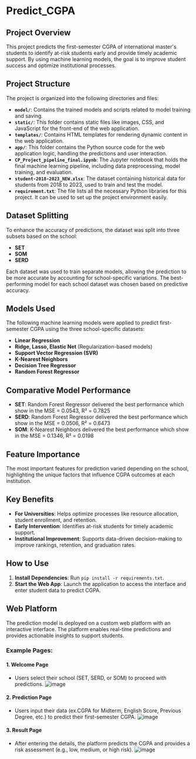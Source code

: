 # Predict_CGPA

## Project Overview
This project predicts the first-semester CGPA of international master's students to identify at-risk students early and provide timely academic support. By using machine learning models, the goal is to improve student success and optimize institutional processes.

## Project Structure
The project is organized into the following directories and files:

- **`model/`**: Contains the trained models and scripts related to model training and saving.
- **`static/`**: This folder contains static files like images, CSS, and JavaScript for the front-end of the web application.
- **`templates/`**: Contains HTML templates for rendering dynamic content in the web application.
- **`app/`**: This folder contains the Python source code for the web application logic, handling the predictions and user interaction.
- **`CP_Project_pipeline_final.ipynb`**: The Jupyter notebook that holds the final machine learning pipeline, including data preprocessing, model training, and evaluation.
- **`student-2018-2023_NEW.xlsx`**: The dataset containing historical data for students from 2018 to 2023, used to train and test the model.
- **`requirement.txt`**: The file lists all the necessary Python libraries for this project. It can be used to set up the project environment easily.
  
## Dataset Splitting
To enhance the accuracy of predictions, the dataset was split into three subsets based on the school:
- **SET**
- **SOM**
- **SERD**

Each dataset was used to train separate models, allowing the prediction to be more accurate by accounting for school-specific variations. The best-performing model for each school dataset was chosen based on predictive accuracy.

## Models Used
The following machine learning models were applied to predict first-semester CGPA using the three school-specific datasets:
- **Linear Regression**
- **Ridge, Lasso, Elastic Net** (Regularization-based models)
- **Support Vector Regression (SVR)**
- **K-Nearest Neighbors**
- **Decision Tree Regressor**
- **Random Forest Regressor**

## Comparative Model Performance
  - **SET**: Random Forest Regressor delivered the best performance which show in the MSE = 0.0543, R² = 0.7825
  - **SERD**: Random Forest Regressor delivered the best performance which show in the MSE = 0.0506, R² = 0.6473
  - **SOM**: K-Nearest Neighbors  delivered the best performance which show in the MSE = 0.1346, R² =  0.0198

## Feature Importance
The most important features for prediction varied depending on the school, highlighting the unique factors that influence CGPA outcomes at each institution.

## Key Benefits
- **For Universities**: Helps optimize processes like resource allocation, student enrollment, and retention.
- **Early Intervention**: Identifies at-risk students for timely academic support.
- **Institutional Improvement**: Supports data-driven decision-making to improve rankings, retention, and graduation rates.

## How to Use
1. **Install Dependencies**: Run `pip install -r requirements.txt`.
2. **Start the Web App**: Launch the application to access the interface and enter student data to predict CGPA.

## Web Platform
The prediction model is deployed on a custom web platform with an interactive interface. The platform enables real-time predictions and provides actionable insights to support students.

### Example Pages:

#### 1. **Welcome Page**
   - Users select their school (SET, SERD, or SOM) to proceed with predictions.
![image](https://github.com/user-attachments/assets/7c013d7a-3b57-4daf-8f0e-2bea0324f98d)


#### 2. **Prediction Page**
   - Users input their data (ex.CGPA for Midterm, English Score, Previous Degree, etc.) to predict their first-semester CGPA.
![image](https://github.com/user-attachments/assets/2e3895c9-eb40-409e-8993-6f2a66db1443)


#### 3. **Result Page**
   - After entering the details, the platform predicts the CGPA and provides a risk assessment (e.g., low, medium, or high risk).
![image](https://github.com/user-attachments/assets/da969f0f-a3c8-4159-afdb-1375a6914f47)

